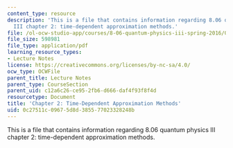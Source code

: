```yaml
---
content_type: resource
description: 'This is a file that contains information regarding 8.06 quantum physics
  III chapter 2: time-dependent approximation methods.'
file: /ol-ocw-studio-app/courses/8-06-quantum-physics-iii-spring-2016/0c27511c09675d8d385577023328248b_MIT8_06S16_chap2.pdf
file_size: 598981
file_type: application/pdf
learning_resource_types:
- Lecture Notes
license: https://creativecommons.org/licenses/by-nc-sa/4.0/
ocw_type: OCWFile
parent_title: Lecture Notes
parent_type: CourseSection
parent_uid: c12a6c26-ce95-2fb6-d666-daf4f93f8f4d
resourcetype: Document
title: 'Chapter 2: Time-Dependent Approximation Methods'
uid: 0c27511c-0967-5d8d-3855-77023328248b
---
```

This is a file that contains information regarding 8.06 quantum physics III chapter 2: time-dependent approximation methods.